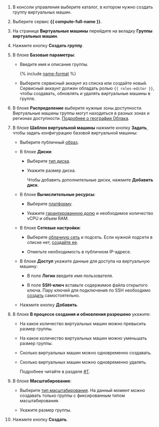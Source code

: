 1. В консоли управления выберите каталог, в котором нужно создать группу виртуальных машин.

1. Выберите сервис **{{ compute-full-name }}**.

1. На странице **Виртуальные машины** перейдите на вкладку **Группы виртуальных машин**.

1. Нажмите кнопку **Создать группу**.

1. В блоке **Базовые параметры**:

    - Введите имя и описание группы.

        {% include [name-format](../name-format.md) %}

    - Выберите сервисный аккаунт из списка или создайте новый. Cервисный аккаунт должен обладать ролью `{{ roles-editor }}`, чтобы создавать, обновлять и удалять виртуальные машины в группе.

1. В блоке **Распределение** выберите нужные зоны доступности. Виртуальные машины группы могут находиться в разных зонах и регионах доступности. [Подробнее о географии Облака](../../overview/concepts/geo-scope.md).

1. В блоке **Шаблон виртуальной машины** нажмите кнопку **Задать**, чтобы задать конфигурацию базовой виртуальной машины:

    - Выберите публичный [образ](../../compute/operations/images-with-pre-installed-software/get-list.md).

    - В блоке **Диски**:

        - Выберите [тип диска](../../compute/concepts/disk.md#disks_types).

        - Укажите размер диска.

            Чтобы добавить дополнительные диски, нажмите **Добавить диск**.

    - В блоке **Вычислительные ресурсы**:

        - Выберите [платформу](../../compute/concepts/vm-platforms.md).

        - Укажите [гарантированную долю](../../compute/concepts/performance-levels.md) и необходимое количество vCPU и объем RAM.

    - В блоке **Сетевые настройки**:

        - Выберите [облачную сеть](../../compute/concepts/vm.md#network) и подсеть. Если нужной подсети в списке нет, [создайте ее](../../vpc/operations/subnet-create.md).

        - Отметьте необходимость в публичном IP-адресе.

    - В блоке **Доступ** укажите данные для доступа на виртуальную машину:

        - В поле **Логин** введите имя пользователя.

        - В поле **SSH-ключ** вставьте содержимое файла открытого ключа. Пару ключей для подключения по SSH необходимо [создать](../../compute/operations/vm-connect/ssh.md#creating-ssh-keys) самостоятельно.

    - Нажмите кнопку **Добавить**.

1. В блоке **В процессе создания и обновления разрешено** укажите:

    - На какое количество виртуальных машин можно превысить размер группы.

    - На какое количество виртуальных машин можно уменьшать размер группы.

    - Сколько виртуальных машин можно одновременно создавать.

    - Сколько виртуальных машин можно одновременно удалять.

        Подробнее читайте в разделе [#T](../../compute/concepts/instance-groups/policies.md#deploy-policy).

1. В блоке **Масштабирование**:

    - Выберите [тип масштабирования](../../compute/concepts/instance-groups/scale.md). На данный момент можно создавать только группы с фиксированным типом масштабирования.

    - Укажите размер группы.

1. Нажмите кнопку **Создать**.
